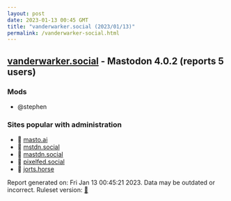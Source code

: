 ```yaml
---
layout: post
date: 2023-01-13 00:45 GMT
title: "vanderwarker.social (2023/01/13)"
permalink: /vanderwarker-social.html
---
```


## [vanderwarker.social](https://vanderwarker.social) - Mastodon 4.0.2 (reports 5 users)

### Mods
 * @stephen

### Sites popular with administration

* 🐘 [masto.ai](/masto-ai.html)
* 🐘 [mstdn.social](/mstdn-social.html)
* 🐘 [mastdn.social](/mastdn-social.html)
* 🐘 [pixelfed.social](/pixelfed-social.html)
* 🐘 [jorts.horse](/jorts-horse.html)

Report generated on: Fri Jan 13 00:45:21 2023. Data may be outdated or incorrect.
Ruleset version: [🧁](/version-cupcake)
